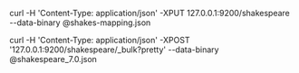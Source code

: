 curl -H 'Content-Type: application/json' -XPUT 127.0.0.1:9200/shakespeare --data-binary @shakes-mapping.json

curl -H 'Content-Type: application/json' -XPOST '127.0.0.1:9200/shakespeare/_bulk?pretty' --data-binary
@shakespeare_7.0.json

